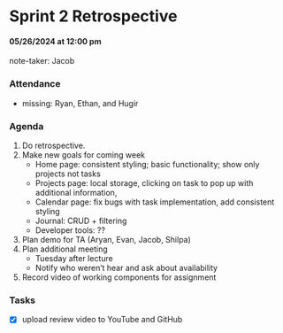 # Sprint 2 Retrospective
#### 05/26/2024 at 12:00 pm 
note-taker: Jacob
### Attendance
- missing: Ryan, Ethan, and Hugir

### Agenda
1. Do retrospective.
2. Make new goals for coming week
   - Home page: consistent styling; basic functionality; show only projects not tasks
   - Projects page: local storage, clicking on task to pop up with additional information, 
   - Calendar page: fix bugs with task implementation, add consistent styling
   - Journal: CRUD + filtering
   - Developer tools: ??
3. Plan demo for TA (Aryan, Evan, Jacob, Shilpa)
4. Plan additional meeting
    - Tuesday after lecture
    - Notify who weren’t hear and ask about availability
5. Record video of working components for assignment 

### Tasks
- [x] upload review video to YouTube and GitHub
